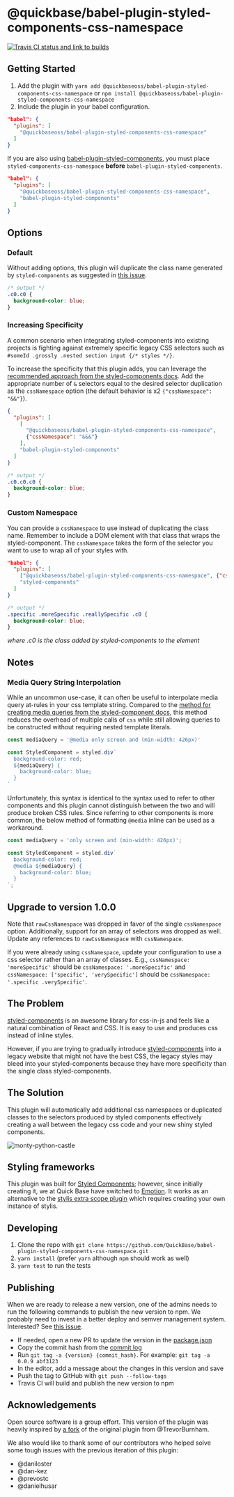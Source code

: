 # @quickbase/babel-plugin-styled-components-css-namespace

[![Travis CI status and link to builds](https://api.travis-ci.org/QuickBase/babel-plugin-styled-components-css-namespace.svg?branch=master)](https://travis-ci.org/github/QuickBase/babel-plugin-styled-components-css-namespace)

## Getting Started

1.  Add the plugin with `yarn add @quickbaseoss/babel-plugin-styled-components-css-namespace` or `npm install @quickbaseoss/babel-plugin-styled-components-css-namespace`
1.  Include the plugin in your babel configuration.

```json
"babel": {
  "plugins": [
    "@quickbaseoss/babel-plugin-styled-components-css-namespace"
  ]
}
```

If you are also using [babel-plugin-styled-components](https://github.com/styled-components/babel-plugin-styled-components), you must place `styled-components-css-namespace` **before** `babel-plugin-styled-components`.

```json
"babel": {
  "plugins": [
    "@quickbaseoss/babel-plugin-styled-components-css-namespace",
    "babel-plugin-styled-components"
  ]
}
```

## Options

### Default

Without adding options, this plugin will duplicate the class name generated by `styled-components` as suggested in [this issue](https://github.com/styled-components/styled-components/issues/613).

```css
/* output */
.c0.c0 {
  background-color: blue;
}
```

### Increasing Specificity

A common scenario when integrating styled-components into existing projects is fighting against extremely specific legacy CSS selectors such as `#someId .grossly .nested section input {/* styles */}`.

To increase the specificity that this plugin adds, you can leverage the [recommended approach from the styled-components docs](https://www.styled-components.com/docs/faqs#how-can-i-override-styles-with-higher-specificity). Add the appropriate number of `&` selectors equal to the desired selector duplication as the `cssNamespace` option (the default behavior is x2 `{"cssNamespace": "&&"}`).

```json
{
  "plugins": [
    [
      "@quickbaseoss/babel-plugin-styled-components-css-namespace",
      {"cssNamespace": "&&&"}
    ],
    "babel-plugin-styled-components"
  ]
}
```

```css
/* output */
.c0.c0.c0 {
  background-color: blue;
}
```

### Custom Namespace

You can provide a `cssNamespace` to use instead of duplicating the class name. Remember to include a DOM element with that class that wraps the styled-component. The `cssNamespace` takes the form of the selector you want to use to wrap all of your styles with.

```json
"babel": {
  "plugins": [
    ["@quickbaseoss/babel-plugin-styled-components-css-namespace", {"cssNamespace": ".specific .moreSpecific .reallySpecific"}],
    "styled-components"
  ]
}
```

```css
/* output */
.specific .moreSpecific .reallySpecific .c0 {
  background-color: blue;
}
```

_where .c0 is the class added by styled-components to the element_

## Notes

### Media Query String Interpolation

While an uncommon use-case, it can often be useful to interpolate media query at-rules in your css
template string. Compared to the [method for creating media queries from the
styled-component docs](https://www.styled-components.com/docs/advanced#media-templates), this
method reduces the overhead of multiple calls of `css` while still allowing queries to be
constructed without requiring nested template literals.

```javascript
const mediaQuery = '@media only screen and (min-width: 426px)'

const StyledComponent = styled.div`
  background-color: red;
  ${mediaQuery} {
    background-color: blue;
  }
`
```

Unfortunately, this syntax is identical to the syntax used to refer to other components and this
plugin cannot distinguish between the two and will produce broken CSS rules. Since referring to
other components is more common, the below method of formatting `@media` inline can be
used as a workaround.

```javascript
const mediaQuery = 'only screen and (min-width: 426px)';

const StyledComponent = styled.div`
  background-color: red;
  @media ${mediaQuery} {
    background-color: blue;
  }
`;
```

## Upgrade to version 1.0.0

Note that `rawCssNamespace` was dropped in favor of the single `cssNamespace` option. Additionally, support for an array of selectors was dropped as well. Update any references to `rawCssNamespace` with `cssNamespace`.

If you were already using `cssNamespace`, update your configuration to use a css selector rather than an array of classes. E.g., `cssNamespace: 'moreSpecific'` should be `cssNamespace: '.moreSpecific'` and `cssNamespace: ['specific', 'verySpecific']` should be `cssNamespace: '.specific .verySpecific'`.

## The Problem

[styled-components](https://github.com/QuickBase/styled-components) is an awesome library for css-in-js and feels like a natural combination of React and CSS. It is easy to use and produces css instead of inline styles.

However, if you are trying to gradually introduce [styled-components](https://github.com/QuickBase/styled-components) into a legacy website that might not have the best CSS, the legacy styles may bleed into your styled-components because they have more specificity than the single class styled-components.

## The Solution

This plugin will automatically add additional css namespaces or duplicated classes to the selectors produced by styled components effectively creating a wall between the legacy css code and your new shiny styled components.

![monty-python-castle](https://media.giphy.com/media/12TIvbgMTrGhhu/giphy.gif)

## Styling frameworks

This plugin was built for [Styled Components](https://www.styled-components.com/); however, since initially creating it, we at Quick Base have switched to [Emotion](https://emotion.sh/). It works as an alternative to the [stylis extra scope plugin](https://github.com/Andarist/stylis-plugin-extra-scope) which requires creating your own instance of stylis.

## Developing

1.  Clone the repo with `git clone https://github.com/QuickBase/babel-plugin-styled-components-css-namespace.git`
1.  `yarn install` (prefer `yarn` although `npm` should work as well)
1.  `yarn test` to run the tests

## Publishing

When we are ready to release a new version, one of the admins needs to run the following commands to publish the new version to npm.
We probably need to invest in a better deploy and semver management system. Interested? See [this issue](https://github.com/QuickBase/babel-plugin-styled-components-css-namespace/issues/9).

- If needed, open a new PR to update the version in the [package.json](https://github.com/QuickBase/babel-plugin-styled-components-css-namespace/blob/master/package.json)
- Copy the commit hash from the [commit log](https://github.com/QuickBase/babel-plugin-styled-components-css-namespace/commits/master)
- Run `git tag -a {version} {commit_hash}`. For example: `git tag -a 0.0.9 abf3123`
- In the editor, add a message about the changes in this version and save
- Push the tag to GitHub with `git push --follow-tags`
- Travis CI will build and publish the new version to npm

## Acknowledgements

Open source software is a group effort. This version of the plugin was heavily inspired by [a fork](https://github.com/TrevorBurnham/babel-plugin-namespace-styled-components) of the original plugin from @TrevorBurnham.

We also would like to thank some of our contributors who helped solve some tough issues with the previous iteration of this plugin:

- @daniloster
- @dan-kez
- @prevostc
- @danielhusar
